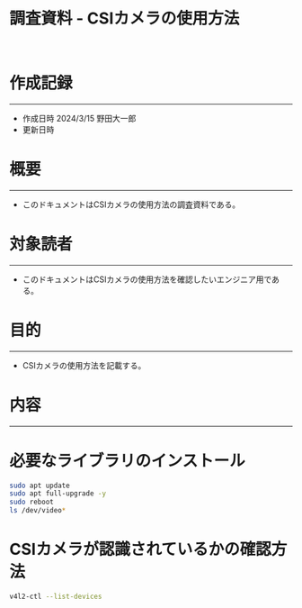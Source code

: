 # 調査資料 - CSIカメラの使用方法
&nbsp;
# 作成記録
---
* 作成日時 2024/3/15 野田大一郎
* 更新日時
&nbsp;
# 概要
---
* このドキュメントはCSIカメラの使用方法の調査資料である。
&nbsp;
# 対象読者
---
* このドキュメントはCSIカメラの使用方法を確認したいエンジニア用である。
&nbsp;
# 目的
---
* CSIカメラの使用方法を記載する。
&nbsp;

# 内容
---
# 必要なライブラリのインストール
```bash
sudo apt update
sudo apt full-upgrade -y
sudo reboot
ls /dev/video*
```

# CSIカメラが認識されているかの確認方法
```bash
v4l2-ctl --list-devices
```